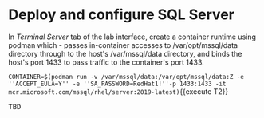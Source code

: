 # Deploy and configure SQL Server

In *Terminal Server* tab of the lab interface, create a container runtime using podman which -
passes in-container accesses to /var/opt/mssql/data directory through to the host's /var/mssql/data
directory, and binds the host's port 1433 to pass traffic to the container's port 1433.

`CONTAINER=$(podman run -v /var/mssql/data:/var/opt/mssql/data:Z -e ''ACCEPT_EULA=Y'' -e ''SA_PASSWORD=RedHat1!''-p 1433:1433 -it mcr.microsoft.com/mssql/rhel/server:2019-latest)`{{execute T2}}

<pre class="file">
TBD
</pre>


